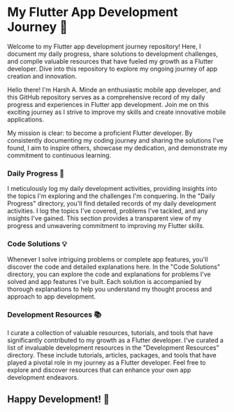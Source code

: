 # My Flutter App Development Journey 🚀

Welcome to my Flutter app development journey repository! Here, I document my daily progress, share solutions to development challenges, and compile valuable resources that have fueled my growth as a Flutter developer. Dive into this repository to explore my ongoing journey of app creation and innovation.

Hello there! I'm Harsh A. Minde an enthusiastic mobile app developer, and this GitHub repository serves as a comprehensive record of my daily progress and experiences in Flutter app development. Join me on this exciting journey as I strive to improve my skills and create innovative mobile applications.

My mission is clear: to become a proficient Flutter developer. By consistently documenting my coding journey and sharing the solutions I've found, I aim to inspire others, showcase my dedication, and demonstrate my commitment to continuous learning.

### Daily Progress 📆
I meticulously log my daily development activities, providing insights into the topics I'm exploring and the challenges I'm conquering.
In the "Daily Progress" directory, you'll find detailed records of my daily development activities. I log the topics I've covered, problems I've tackled, and any insights I've gained. This section provides a transparent view of my progress and unwavering commitment to improving my Flutter skills.

### Code Solutions 💡
Whenever I solve intriguing problems or complete app features, you'll discover the code and detailed explanations here.
In the "Code Solutions" directory, you can explore the code and explanations for problems I've solved and app features I've built. Each solution is accompanied by thorough explanations to help you understand my thought process and approach to app development.

### Development Resources 📚
I curate a collection of valuable resources, tutorials, and tools that have significantly contributed to my growth as a Flutter developer.
I've curated a list of invaluable development resources in the "Development Resources" directory. These include tutorials, articles, packages, and tools that have played a pivotal role in my journey as a Flutter developer. Feel free to explore and discover resources that can enhance your own app development endeavors.

## Happy Development! 📱
